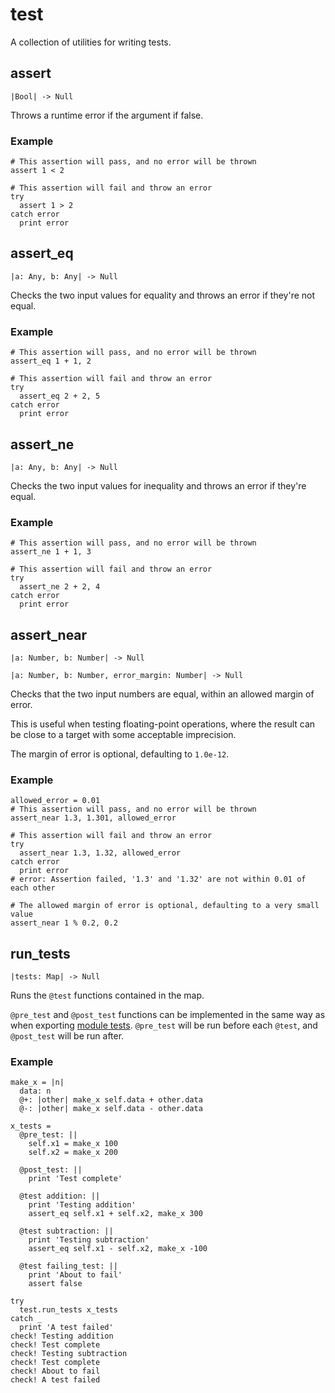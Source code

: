 # test

A collection of utilities for writing tests.

## assert

```kototype
|Bool| -> Null
```

Throws a runtime error if the argument if false.

### Example

```koto,skip_check
# This assertion will pass, and no error will be thrown
assert 1 < 2

# This assertion will fail and throw an error
try 
  assert 1 > 2
catch error
  print error
```

## assert_eq

```kototype
|a: Any, b: Any| -> Null
```

Checks the two input values for equality and throws an error if they're not
equal.

### Example

```koto,skip_check
# This assertion will pass, and no error will be thrown
assert_eq 1 + 1, 2

# This assertion will fail and throw an error
try 
  assert_eq 2 + 2, 5
catch error
  print error
```

## assert_ne

```kototype
|a: Any, b: Any| -> Null
```

Checks the two input values for inequality and throws an error if they're equal.

### Example

```koto,skip_check
# This assertion will pass, and no error will be thrown
assert_ne 1 + 1, 3

# This assertion will fail and throw an error
try
  assert_ne 2 + 2, 4
catch error
  print error
```

## assert_near

```kototype
|a: Number, b: Number| -> Null
```

```kototype
|a: Number, b: Number, error_margin: Number| -> Null
```

Checks that the two input numbers are equal, within an allowed margin of error.

This is useful when testing floating-point operations, where the result can be
close to a target with some acceptable imprecision.

The margin of error is optional, defaulting to `1.0e-12`.

### Example

```koto,skip_check
allowed_error = 0.01
# This assertion will pass, and no error will be thrown
assert_near 1.3, 1.301, allowed_error

# This assertion will fail and throw an error
try
  assert_near 1.3, 1.32, allowed_error
catch error
  print error
# error: Assertion failed, '1.3' and '1.32' are not within 0.01 of each other

# The allowed margin of error is optional, defaulting to a very small value
assert_near 1 % 0.2, 0.2
```

## run_tests

```kototype
|tests: Map| -> Null
```

Runs the `@test` functions contained in the map.

`@pre_test` and `@post_test` functions can be implemented in the same way as when exporting
[module tests](../language_guide.md#module-tests).
`@pre_test` will be run before each `@test`, and `@post_test` will be run after.


### Example

```koto
make_x = |n|
  data: n
  @+: |other| make_x self.data + other.data
  @-: |other| make_x self.data - other.data

x_tests =
  @pre_test: ||
    self.x1 = make_x 100
    self.x2 = make_x 200

  @post_test: ||
    print 'Test complete'

  @test addition: ||
    print 'Testing addition'
    assert_eq self.x1 + self.x2, make_x 300

  @test subtraction: ||
    print 'Testing subtraction'
    assert_eq self.x1 - self.x2, make_x -100

  @test failing_test: ||
    print 'About to fail'
    assert false

try
  test.run_tests x_tests
catch _
  print 'A test failed'
check! Testing addition
check! Test complete
check! Testing subtraction
check! Test complete
check! About to fail
check! A test failed
```
